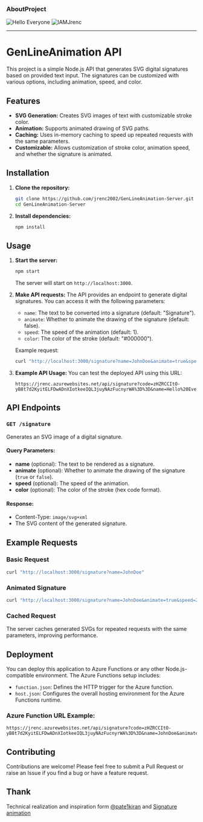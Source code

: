 ### AboutProject
![Hello Everyone](
https://jrenc.azurewebsites.net/api/signature?code=zHZRCCItO-yB8t7d2KyitELFDwADnXIotkeeIQL3juyNAzFucnyrWA%3D%3D&name=Hello%20Everyone&animate=true&speed=1&color=%230000ff)
![IAMJrenc](
https://jrenc.azurewebsites.net/api/signature?code=zHZRCCItO-yB8t7d2KyitELFDwADnXIotkeeIQL3juyNAzFucnyrWA%3D%3D&name=I%20am%20Jrenc&animate=true&speed=1&color=%230000ff)

---

# GenLineAnimation API

This project is a simple Node.js API that generates SVG digital signatures based on provided text input. The signatures can be customized with various options, including animation, speed, and color.

## Features

- **SVG Generation:** Creates SVG images of text with customizable stroke color.
- **Animation:** Supports animated drawing of SVG paths.
- **Caching:** Uses in-memory caching to speed up repeated requests with the same parameters.
- **Customizable:** Allows customization of stroke color, animation speed, and whether the signature is animated.

## Installation

1. **Clone the repository:**
   ```bash
   git clone https://github.com/jrenc2002/GenLineAnimation-Server.git
   cd GenLineAnimation-Server
   ```

2. **Install dependencies:**
   ```bash
   npm install
   ```

## Usage

1. **Start the server:**
   ```bash
   npm start
   ```
   The server will start on `http://localhost:3000`.

2. **Make API requests:**
   The API provides an endpoint to generate digital signatures. You can access it with the following parameters:

   - `name`: The text to be converted into a signature (default: "Signature").
   - `animate`: Whether to animate the drawing of the signature (default: false).
   - `speed`: The speed of the animation (default: 1).
   - `color`: The color of the stroke (default: "#000000").

   Example request:
   ```bash
   curl "http://localhost:3000/signature?name=JohnDoe&animate=true&speed=1&color=%230000ff"
   ```

3. **Example API Usage:**
   You can test the deployed API using this URL:
   ```
   https://jrenc.azurewebsites.net/api/signature?code=zHZRCCItO-yB8t7d2KyitELFDwADnXIotkeeIQL3juyNAzFucnyrWA%3D%3D&name=Hello%20Everyone&animate=true&speed=1&color=%230000ff
   ```

## API Endpoints

### `GET /signature`
Generates an SVG image of a digital signature.

#### Query Parameters:

- **name** (optional): The text to be rendered as a signature.
- **animate** (optional): Whether to animate the drawing of the signature (`true` or `false`).
- **speed** (optional): The speed of the animation.
- **color** (optional): The color of the stroke (hex code format).

#### Response:
- Content-Type: `image/svg+xml`
- The SVG content of the generated signature.

## Example Requests

### Basic Request
```bash
curl "http://localhost:3000/signature?name=JohnDoe"
```

### Animated Signature
```bash
curl "http://localhost:3000/signature?name=JohnDoe&animate=true&speed=2&color=%23FF0000"
```

### Cached Request
The server caches generated SVGs for repeated requests with the same parameters, improving performance.

## Deployment

You can deploy this application to Azure Functions or any other Node.js-compatible environment. The Azure Functions setup includes:

- `function.json`: Defines the HTTP trigger for the Azure function.
- `host.json`: Configures the overall hosting environment for the Azure Functions runtime.

### Azure Function URL Example:
```
https://jrenc.azurewebsites.net/api/signature?code=zHZRCCItO-yB8t7d2KyitELFDwADnXIotkeeIQL3juyNAzFucnyrWA%3D%3D&name=JohnDoe&animate=true&speed=1&color=%23000000
```

## Contributing

Contributions are welcome! Please feel free to submit a Pull Request or raise an Issue if you find a bug or have a feature request.

## Thank

Technical realization and inspiration form [@pate1kiran](https://x.com/pate1kiran) and [Signature animation](https://codepen.io/kiranpate1/full/ExBpaeW)
